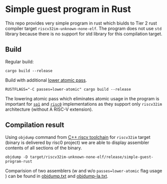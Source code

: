 # Simple guest program in Rust

This repo provides very simple program in rust which biulds to Tier 2 rust compiler target `riscv32im-unknown-none-elf`. The program does not use `std` library because there is no support for std library for this compilation target.

## Build

Regular build:

`cargo build --release`

Build with additional [lower atomic pass](https://llvm.org/docs/Passes.html#lower-atomic-lower-atomic-intrinsics-to-non-atomic-form).

`RUSTFLAGS="-C passes=lower-atomic" cargo build --release`

The lowering atomic pass which eliminates atomic usage in the program is important for [`sp1`](https://github.com/succinctlabs/sp1/) and [`risc0`](https://github.com/risc0/risc0/) implementations as they support only `riscv32im` architecture (without A RISC-V extension).

## Compilation result

Using `objdump` command from [C++ riscv toolchain](https://github.com/riscv-collab/riscv-gnu-toolchain) for `riscv32im` target (binary is delivered by risc0 project) we are able to display assembler contents of all sections of the binary.

`objdump -D target/riscv32im-unknown-none-elf/release/simple-guest-program-rust`

Comparision of two assemblers (w and w/o `passes=lower-atomic` flag usage ) can be found in [objdump.txt](./objdump.txt) and [objdump-la.txt](./objdump-la.txt).